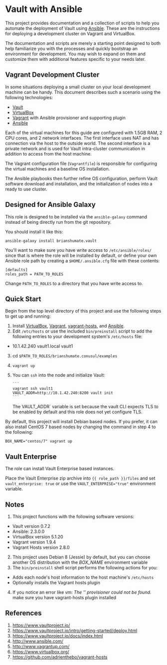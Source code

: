 # Vault with Ansible

This project provides documentation and a collection of scripts to help you
automate the deployment of Vault using
[Ansible](http://www.ansibleworks.com/). These are the instructions for
deploying a development cluster on Vagrant and VirtualBox.

The documentation and scripts are merely a starting point designed to both
help familiarize you with the processes and quickly bootstrap an environment
for development. You may wish to expand on them and customize
them with additional features specific to your needs later.

## Vagrant Development Cluster

In some situations deploying a small cluster on your local development
machine can be handy. This document describes such a scenario using the
following technologies:

* [Vault](https://vault.io)
* [VirtualBox](https://www.virtualbox.org/)
* [Vagrant](http://www.vagrantup.com/) with Ansible provisioner and
  supporting plugin
* [Ansible](http://www.ansibleworks.com/)

Each of the virtual machines for this guide are configured with
1.5GB RAM, 2 CPU cores, and 2 network interfaces. The first interface uses
NAT and has connection via the host to the outside world. The second
interface is a private network and is used for Vault intra-cluster
communication in addition to access from the host machine.

The Vagrant configuration file (`Vagrantfile`) is responsible for
configuring the virtual machines and a baseline OS installation.

The Ansible playbooks then further refine OS configuration, perform Vault
software download and installation, and the initialization of nodes
into a ready to use cluster.

## Designed for Ansible Galaxy

This role is designed to be installed via the `ansible-galaxy` command
instead of being directly run from the git repository.

You should install it like this:

```
ansible-galaxy install brianshumate.vault
```

You'll want to make sure you have write access to `/etc/ansible/roles/` since
that is where the role will be installed by default, or define your own
Ansible role path by creating a `$HOME/.ansible.cfg` file with these contents:

```
[defaults]
roles_path = PATH_TO_ROLES
```

Change `PATH_TO_ROLES` to a directory that you have write access to.

## Quick Start

Begin from the top level directory of this project and use the following
steps to get up and running:

1. Install [VirtualBox](https://www.virtualbox.org/wiki/Downloads), [Vagrant](http://downloads.vagrantup.com/), [vagrant-hosts](https://github.com/adrienthebo/vagrant-hosts), and [Ansible](http://www.ansibleworks.com/docs/intro_installation.html#latest-releases-via-pip).
2. Edit `/etc/hosts` or use the included `bin/preinstall` script to add
   the following entries to your development system's `/etc/hosts` file:
 * 10.1.42.240 vault1.local vault1
3. cd `$PATH_TO_ROLES/brianshumate.conusul/examples`
4. `vagrant up`
6. You can `ssh` into the node and initialize Vault:

       ```
       vagrant ssh vault1
       VAULT_ADDR=http://10.1.42.240:8200 vault init
       ```
    The VAULT_ADDR` variable is set because the vault CLI expects TLS
    to be enabled by default and this role does not yet configure TLS.

By default, this project will install Debian based nodes. If you prefer, it
can also install CentOS 7 based nodes by changing the command in step 4 to
the following:

```
BOX_NAME="centos/7" vagrant up
```

## Vault Enterprise

The role can install Vault Enterprise based instances.

Place the Vault Enterprise zip archive into `{{ role_path }}/files` and set
`vault_enterprise: true` or use the `VAULT_ENTERPRISE="true"` environment
variable.

## Notes

1. This project functions with the following software versions:
  * Vault version 0.7.2
  * Ansible: 2.3.0.0
  * VirtualBox version 5.1.20
  * Vagrant version 1.9.4
  * Vagrant Hosts version 2.8.0
2. This project uses Debian 8 (Jessie) by default, but you can choose another
   OS distribution with the *BOX_NAME* environment variable
3. The `bin/preinstall` shell script performs the following actions for you:
 * Adds each node's host information to the host machine's `/etc/hosts`
 * Optionally installs the Vagrant hosts plugin
4. If you notice an error like *vm: The '' provisioner could not be found.*
   make sure you have vagrant-hosts plugin installed

## References

1. https://www.vaultproject.io/
2. https://www.vaultproject.io/intro/getting-started/deploy.html
3. https://www.vaultproject.io/docs/index.html
4. http://www.ansible.com/
5. http://www.vagrantup.com/
6. https://www.virtualbox.org/
7. https://github.com/adrienthebo/vagrant-hosts

